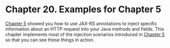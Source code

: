 # Chapter 20. Examples for Chapter 5


[Chapter 5](../../part1/chapter5/jax_rs_injection.md) showed you how to use JAX-RS annotations to inject specific information about an HTTP request into your Java methods and fields. This chapter implements most of the injection scenarios introduced in [Chapter 5](../../part1/chapter5/jax_rs_injection.md) so that you can see these things in action.